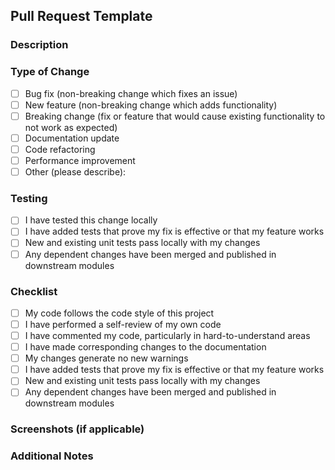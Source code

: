 ## Pull Request Template

### Description
<!-- Briefly describe the changes this PR introduces -->

### Type of Change
<!-- Mark the relevant option with an [x] -->
- [ ] Bug fix (non-breaking change which fixes an issue)
- [ ] New feature (non-breaking change which adds functionality)
- [ ] Breaking change (fix or feature that would cause existing functionality to not work as expected)
- [ ] Documentation update
- [ ] Code refactoring
- [ ] Performance improvement
- [ ] Other (please describe):

### Testing
<!-- Describe the tests you ran to verify your changes -->
- [ ] I have tested this change locally
- [ ] I have added tests that prove my fix is effective or that my feature works
- [ ] New and existing unit tests pass locally with my changes
- [ ] Any dependent changes have been merged and published in downstream modules

### Checklist
<!-- Mark completed items with an [x] -->
- [ ] My code follows the code style of this project
- [ ] I have performed a self-review of my own code
- [ ] I have commented my code, particularly in hard-to-understand areas
- [ ] I have made corresponding changes to the documentation
- [ ] My changes generate no new warnings
- [ ] I have added tests that prove my fix is effective or that my feature works
- [ ] New and existing unit tests pass locally with my changes
- [ ] Any dependent changes have been merged and published in downstream modules

### Screenshots (if applicable)
<!-- Add screenshots to help explain your changes -->

### Additional Notes
<!-- Any additional information that reviewers should know -->
